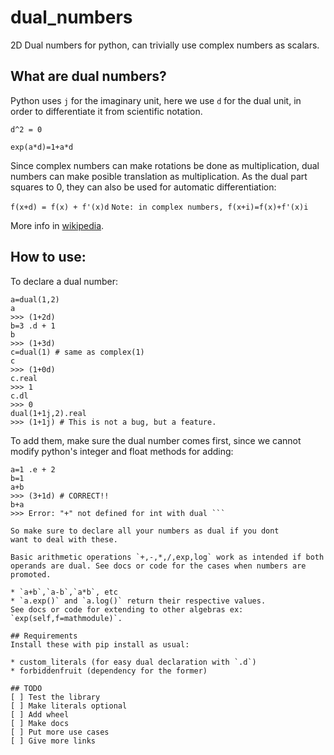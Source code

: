 # dual_numbers
2D Dual numbers for python, can trivially use complex numbers as scalars.

## What are dual numbers?
Python uses ```j``` for the imaginary unit, here we use ```d```  for
the dual unit, in order to differentiate it from scientific notation.
 
```d^2 = 0```

```exp(a*d)=1+a*d```

Since complex numbers can make rotations be done as multiplication,
dual numbers can make posible translation as multiplication. As the dual
part squares to 0, they can also be used for automatic differentiation:

```f(x+d) = f(x) + f'(x)d```
```Note: in complex numbers, f(x+i)=f(x)+f'(x)i```

More info in [wikipedia](https://en.wikipedia.org/wiki/Dual_number).
## How to use:
To declare a dual number:
```
a=dual(1,2)
a
>>> (1+2d)
b=3 .d + 1
b
>>> (1+3d)
c=dual(1) # same as complex(1)
c
>>> (1+0d)
c.real
>>> 1
c.dl
>>> 0
dual(1+1j,2).real
>>> (1+1j) # This is not a bug, but a feature.
```

To add them, make sure the dual number comes first, since we cannot modify
python's integer and float methods for adding:

```
a=1 .e + 2
b=1
a+b
>>> (3+1d) # CORRECT!!
b+a
>>> Error: "+" not defined for int with dual ```

So make sure to declare all your numbers as dual if you dont 
want to deal with these.

Basic arithmetic operations `+,-,*,/,exp,log` work as intended if both
operands are dual. See docs or code for the cases when numbers are promoted.

* `a+b`,`a-b`,`a*b`, etc
* `a.exp()` and `a.log()` return their respective values. 
See docs or code for extending to other algebras ex: `exp(self,f=mathmodule)`.

## Requirements
Install these with pip install as usual:

* custom_literals (for easy dual declaration with `.d`)
* forbiddenfruit (dependency for the former)

## TODO
[ ] Test the library
[ ] Make literals optional
[ ] Add wheel
[ ] Make docs
[ ] Put more use cases
[ ] Give more links

